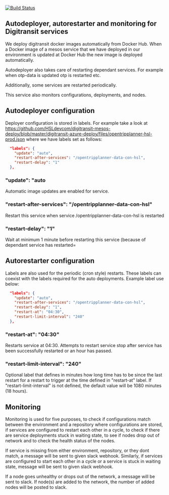 [![Build Status](https://travis-ci.org/HSLdevcom/digitransit-deployer.svg?branch=master)](https://travis-ci.org/HSLdevcom/digitransit-deployer)

## Autodeployer, autorestarter and monitoring for Digitransit services

We deploy digitransit docker images automatically from Docker Hub. When a Docker image of a mesos service that we have deployed in our environment is updated at Docker Hub the new image is deployed automatically.

Autodeployer also takes care of restarting dependant services. For example when otp-data is updated otp is restarted etc.

Additionally, some services are restarted periodically.

This service also monitors configurations, deployments, and nodes. 

## Autodeployer configuration

Deployer configuration is stored in labels. For example take a look at https://github.com/HSLdevcom/digitransit-mesos-deploy/blob/master/digitransit-azure-deploy/files/opentripplanner-hsl-prod.json where we have labels set as follows:

```json
  "labels": {
    "update": "auto",
    "restart-after-services": "/opentripplanner-data-con-hsl",
    "restart-delay": "1"
  },
```

### "update": "auto
Automatic image updates are enabled for service.

### "restart-after-services": "/opentripplanner-data-con-hsl"
Restart this service when service /opentripplanner-data-con-hsl is restarted

### "restart-delay": "1"
Wait at minimum 1 minute before restarting this service (because of dependant service has restarted=

## Autorestarter configuration

Labels are also used for the periodic (cron style) restarts. These labels can coexist with the labels required for the auto deployments. Example label use below:

```json
  "labels": {
    "update": "auto",
    "restart-after-services": "/opentripplanner-data-con-hsl",
    "restart-delay": "1",
    "restart-at": "04:30",
    "restart-limit-interval": "240"
  },
```

### "restart-at": "04:30"
Restarts service at 04:30. Attempts to restart service stop after service has been successfully restarted or an hour has passed.

### "restart-limit-interval": "240"
Optional label that defines in minutes how long time has to be since the last restart for a restart to trigger at the time defined in "restart-at" label. If "restart-limit-interval" is not defined, the default value will be 1080 minutes (18 hours).

## Monitoring

Monitoring is used for five purposes, to check if configurations match between the environment and a repository where configurations are stored, if services are configured to restart each other in a cycle, to check if there are service deployments stuck in waiting state, to see if nodes drop out of network and to check the health status of the nodes.

If service is missing from either environment, repository, or they dont match, a message will be sent to given slack webhook. Similarly, if services are configured to start each other in a cycle or a service is stuck in waiting state, message will be sent to given slack webhook.

If a node goes unhealthy or drops out of the network, a message will be sent to slack. If node(s) are added to the network, the number of added nodes will be posted to slack.
